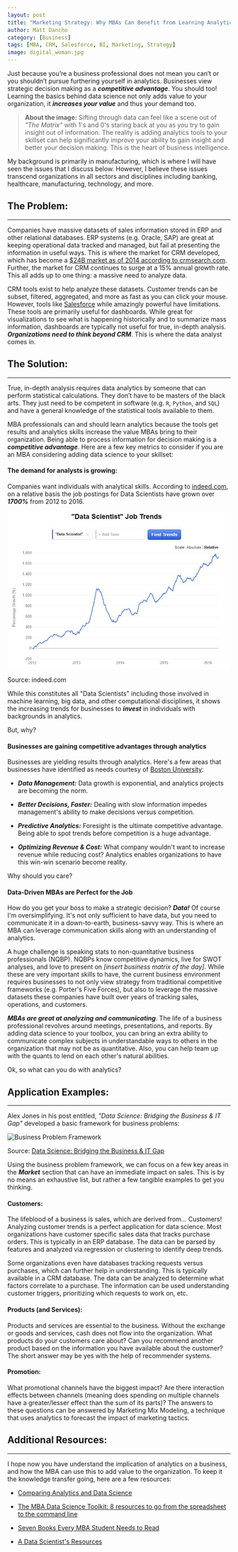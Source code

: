 ```yaml
---
layout: post
title: "Marketing Strategy: Why MBAs Can Benefit from Learning Analytics"
author: Matt Dancho
category: [Business]
tags: [MBA, CRM, Salesforce, BI, Marketing, Strategy]
image: digital_woman.jpg
---
```



Just because you’re a business professional does not mean you can’t or you shouldn’t pursue furthering yourself in analytics. Businesses view strategic decision making as a ___competitive advantage___. You should too! Learning the basics behind data science not only adds value to your organization, it ___increases your value___ and thus your demand too.

> __About the image:__ Sifting through data can feel like a scene out of _"The Matrix"_ with 1's and 0's staring back at you as you try to gain insight out of information.
>The reality is adding analytics tools to your skillset can help significantly improve your ability to gain insight and better your decision making. This is the heart of business intelligence.

My background is primarily in manufacturing, which is where I will have seen the issues that I discuss below. However, I believe these issues transcend organizations in all sectors and disciplines including banking, healthcare, manufacturing, technology, and more.

## The Problem:
-----

Companies have massive datasets of sales information stored in ERP and other relational databases.  ERP systems (e.g. Oracle, SAP) are great at keeping operational data tracked and managed, but fail at presenting the information in useful ways. This is where the market for CRM developed, which has become a [$24B market as of 2014 according to crmsearch.com](http://www.crmsearch.com/crm-market-share.php). Further, the market for CRM continues to surge at a 15% annual growth rate. This all adds up to one thing: a massive need to analyze data.

CRM tools exist to help analyze these datasets. Customer trends can be subset, filtered, aggregated, and more as fast as you can click your mouse. However, tools like [Salesforce]( https://www.salesforce.com/) while amazingly powerful have limitations. These tools are primarily useful for dashboards. While great for visualizations to see what is happening historically and to summarize mass information, dashboards are typically not useful for true, in-depth analysis. ___Organizations need to think beyond CRM___. This is where the data analyst comes in.

## The Solution:
-----

True, in-depth analysis requires data analytics by someone that can perform statistical calculations. They don’t have to be masters of the black arts. They just need to be competent in software (e.g. `R`, `Python`, and `SQL`) and have a general knowledge of the statistical tools available to them.

MBA professionals can and should learn analytics because the tools get results and analytics skills increase the value MBAs bring to their organization. Being able to process information for decision making is a ___competitive advantage___. Here are a few key metrics to consider if you are an MBA considering adding data science to your skillset:

#### The demand for analysts is growing:

Companies want individuals with analytical skills. According to [indeed.com](http://www.indeed.com/), on a relative basis the job postings for Data Scientists have grown over ___1700%___ from 2012 to 2016.

![Data Scientist Job Trends](/assets/data_science_job_trends.jpg)
<p class="text-center date">Source: indeed.com</p>

While this constitutes all "Data Scientists" including those involved in machine learning, big data, and other computational disciplines, it shows the increasing trends for businesses to ___invest___ in individuals with backgrounds in analytics.

But, why?

#### Businesses are gaining competitive advantages through analytics

Businesses are yielding results through analytics. Here's a few areas that businesses have identified as needs courtesy of [Boston University](https://cisonline.bu.edu/news-resources/why-business-intelligence-is-key-for-competitive-advantage/):

* ___Data Management:___ Data growth is exponential, and analytics projects are becoming the norm.

* ___Better Decisions, Faster:___ Dealing with slow information impedes management's ability to make decisions versus competition.

* ___Predictive Analytics:___ Foresight is the ultimate competitive advantage. Being able to spot trends before competition is a huge advantage.

* ___Optimizing Revenue & Cost:___ What company wouldn't want to increase revenue while reducing cost? Analytics enables organizations to have this win-win scenario become reality.

Why should you care?

#### Data-Driven MBAs are Perfect for the Job

How do you get your boss to make a strategic decision? ___Data!___ Of course I'm oversimplifying. It's not only sufficient to have data, but you need to communicate it in a down-to-earth, business-savvy way. This is where an MBA can leverage communication skills along with an understanding of analytics.

A huge challenge is speaking stats to non-quantitative business professionals (NQBP). NQBPs know competitive dynamics, live for SWOT analyses, and love to present on _[insert business matrix of the day]_. While these are very important skills to have, the current business environment requires businesses to not only view strategy from traditional competitive frameworks (e.g. Porter's Five Forces), but also to leverage the massive datasets these companies have built over years of tracking sales, operations, and customers.

___MBAs are great at analyzing and communicating___. The life of a business professional revolves around meetings, presentations, and reports. By adding data science to your toolbox, you can bring an extra ability to communicate complex subjects in understandable ways to others in the organization that may not be as quantitative. Also, you can help team up with the quants to lend on each other's natural abilities.

Ok, so what can you do with analytics?

## Application Examples:
-----

Alex Jones in his post entitled, _"Data Science: Bridging the Business & IT Gap"_ developed a basic framework for business problems:

![Business Problem Framework](https://media.licdn.com/mpr/mpr/shrinknp_800_800/p/5/005/06d/039/10c2a43.jpg)
<p class="text-center date">Source: <a href="https://www.linkedin.com/pulse/20140625043146-111366377-data-science-bridging-the-business-it-gap">Data Science: Bridging the Business & IT Gap</a></p>

Using the business problem framework, we can focus on a few key areas in the ___Market___ section that can have an immediate impact on sales. This is by no means an exhaustive list, but rather a few tangible examples to get you thinking.

#### Customers:

The lifeblood of a business is sales, which are derived from... Customers! Analyzing customer trends is a perfect application for data science. Most organizations have customer specific sales data that tracks purchase orders. This is typically in an ERP database. The data can be parsed by features and analyzed via regression or clustering to identify deep trends.

Some organizations even have databases tracking requests versus purchases, which can further help in understanding. This is typically available in a CRM database. The data can be analyzed to determine what factors correlate to a purchase. The information can be used understanding customer triggers, prioritizing which requests to work on, etc.

#### Products (and Services):

Products and services are essential to the business. Without the exchange or goods and services, cash does not flow into the organization. What products do your customers care about? Can you recommend another product based on the information you have available about the customer? The short answer may be yes with the help of recommender systems.

#### Promotion:

What promotional channels have the biggest impact? Are there interaction effects between channels (meaning does spending on multiple channels have a greater/lesser effect than the sum of its parts)? The answers to these questions can be answered by Marketing Mix Modeling, a technique that uses analytics to forecast the impact of marketing tactics.

## Additional Resources:
-----

I hope now you have understand the implication of analytics on a business, and how the MBA can use this to add value to the organization. To keep it the knowledge transfer going, here are a few resources:

* [Comparing Analytics and Data Science](https://onlinebusiness.american.edu/blog/comparing-analytics-data-science/)

* [The MBA Data Science Toolkit: 8 resources to go from the spreadsheet to the command line](https://medium.com/@dmca/the-mba-data-science-toolkit-8-resources-to-go-from-the-spreadsheet-to-the-command-line-cbb59ea82144#.uv9d8m4bn)

* [Seven Books Every MBA Student Needs to Read](https://medium.com/@dmca/seven-books-every-mba-student-needs-to-read-153f3c4a6075#.wd1fvcarl)

* [A Data Scientist's Resources](http://www.mattdancho.com/technology/2016/04/09/A-Data-Scientists-Resources.html)

